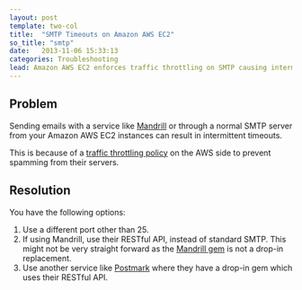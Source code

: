 ```yaml
---
layout: post
template: two-col
title:  "SMTP Timeouts on Amazon AWS EC2"
so_title: "smtp"
date:   2013-11-06 15:33:13
categories: Troubleshooting
lead: Amazon AWS EC2 enforces traffic throttling on SMTP causing intermittent timeouts when sending email.
---
```



## Problem
Sending emails with a service like [Mandrill](https://mandrillapp.com) or through a normal SMTP server from your Amazon AWS EC2 instances can result in intermittent timeouts.

This is because of a [traffic throttling policy](http://docs.aws.amazon.com/ses/latest/DeveloperGuide/smtp-connect.html) on the AWS side to prevent spamming from their servers.

## Resolution
You have the following options:

1. Use a different port other than 25.
2. If using Mandrill, use their RESTful API, instead of standard SMTP. This might not be very straight forward as the [Mandrill gem](https://mandrillapp.com/api/docs/index.ruby.html) is not a drop-in replacement.
3. Use another service like [Postmark](https://postmarkapp.com) where they have a drop-in gem which uses their RESTful API.